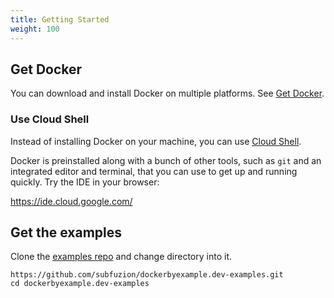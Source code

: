 ```yaml
---
title: Getting Started
weight: 100
---
```


## Get Docker

You can download and install Docker on multiple platforms. See
[Get Docker](https://docs.docker.com/get-docker/).

### Use Cloud Shell

Instead of installing Docker on your machine, you can use [Cloud
Shell](https://cloud.google.com/shell).

Docker is preinstalled along with a bunch of other tools, such as `git` and an
integrated editor and terminal, that you can use to get up and running quickly.
Try the IDE in your browser:

https://ide.cloud.google.com/

## Get the examples

Clone the [examples
repo](https://github.com/subfuzion/dockerbyexample.dev-examples) and change
directory into it.

```text
https://github.com/subfuzion/dockerbyexample.dev-examples.git
cd dockerbyexample.dev-examples
```
